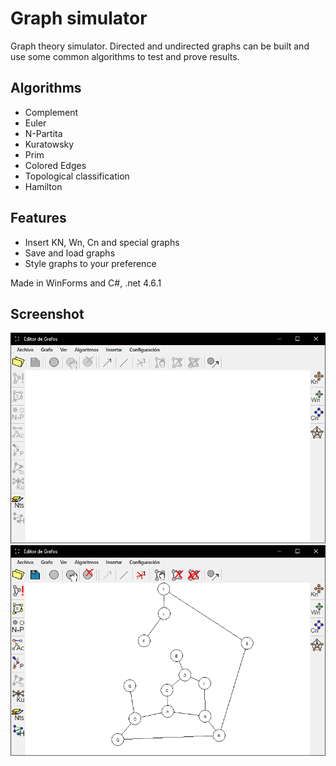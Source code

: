# Graph simulator

Graph theory simulator. Directed and undirected graphs can be built
and use some common algorithms to test and prove results.

## Algorithms

- Complement
- Euler
- N-Partita
- Kuratowsky
- Prim
- Colored Edges
- Topological classification
- Hamilton

## Features

- Insert KN, Wn, Cn and special graphs
- Save and load graphs
- Style graphs to your preference

Made in WinForms and C#, .net 4.6.1

## Screenshot

![Screenshot](./images/1.png "1")
![Screenshot](./images/2.png "2")